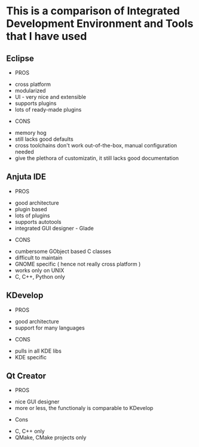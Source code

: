 # This is a comparison of Integrated Development Environment and Tools that I have used

## Eclipse
 * PROS
  - cross platform
  - modularized
  - UI - very nice and extensible
  - supports plugins
  - lots of ready-made plugins

 * CONS
  - memory hog
  - still lacks good defaults
  - cross toolchains don't work out-of-the-box, manual configuration needed
  - give the plethora of customizatin, it still lacks good documentation

## Anjuta IDE

 * PROS
  - good architecture
  - plugin based
  - lots of plugins
  - supports autotools
  - integrated GUI designer - Glade

 * CONS
  - cumbersome GObject based C classes
  - difficult to maintain
  - GNOME specific ( hence not really cross platform )
  - works only on UNIX
  - C, C++, Python only

## KDevelop

 * PROS
  - good architecture
  - support for many languages
  
 * CONS
  - pulls in all KDE libs
  - KDE specific

## Qt Creator

 * PROS
  - nice GUI designer
  - more or less, the functionaly is comparable to KDevelop

 * Cons
  - C, C++ only
  - QMake, CMake projects only

